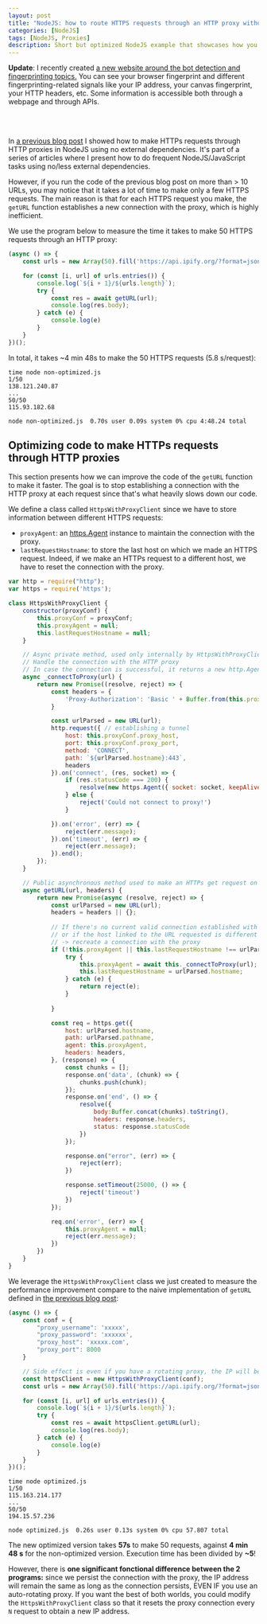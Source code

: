 ```yaml
---
layout: post
title: "NodeJS: how to route HTTPS requests through an HTTP proxy without any external dependencies (optimized version)"
categories: [NodeJS]
tags: [NodeJS, Proxies]
description: Short but optimized NodeJS example that showcases how you can make HTTPS requests routed through HTTP proxies without using any external dependencies.
---
```

**Update**: I recently created <a href="https://deviceandbrowserinfo.com/info_device">a new website around the bot detection and fingerprinting topics.</a> You can see your browser fingerprint and different fingerprinting-related signals like your IP address, your canvas fingerprint, your HTTP headers, etc. Some information is accessible both through a webpage and through APIs.

<br>
<br>


In <a href="{% post_url 2022-02-19-nodejs-https-proxy-no-dependencies %}">a previous blog post</a> I showed how to make HTTPs requests through HTTP proxies in NodeJS using no external dependencies.
It's part of a series of articles where I present how to do frequent NodeJS/JavaScript tasks using no/less external dependencies.

However, if you run the code of the previous blog post on more than > 10 URLs, you may notice that it takes a lot of time to make only a few HTTPS requests.
The main reason is that for each HTTPS request you make, the `getURL` function establishes a new connection with the proxy, which is highly inefficient.

We use the program below to measure the time it takes to make 50 HTTPS requests through an HTTP proxy:

```javascript
(async () => {
    const urls = new Array(50).fill('https://api.ipify.org/?format=json');

    for (const [i, url] of urls.entries()) {
        console.log(`${i + 1}/${urls.length}`);
        try {
            const res = await getURL(url);
            console.log(res.body);
        } catch (e) {
            console.log(e)
        }
    }
})();
```

In total, it takes ~4 min 48s to make the 50 HTTPS requests (5.8 s/request):
```shell
time node non-optimized.js
1/50
138.121.240.87
...
50/50
115.93.182.68

node non-optimized.js  0.70s user 0.09s system 0% cpu 4:48.24 total
```

## Optimizing code to make HTTPs requests through HTTP proxies

This section presents how we can improve the code of the `getURL` function to make it faster.
The goal is to stop establishing a connection with the HTTP proxy at each request since that's what heavily slows down our code.

We define a class called `HttpsWithProxyClient` since we have to store information between different HTTPS requests:
- `proxyAgent`: an <a href="https://nodejs.org/api/https.html#class-httpsagent">https.Agent</a> instance to maintain the connection with the proxy.
- `lastRequestHostname`: to store the last host on which we made an HTTPS request. Indeed, if we make an HTTPs request to a different host, we have to reset the connection with the proxy.

```javascript
var http = require("http");
var https = require('https');

class HttpsWithProxyClient {
    constructor(proxyConf) {
        this.proxyConf = proxyConf;
        this.proxyAgent = null;
        this.lastRequestHostname = null;
    }

    // Async private method, used only internally by HttpsWithProxyClient
    // Handle the connection with the HTTP proxy
    // In case the connection is successful, it returns a new http.Agent with keepAlive activated
    async _connectToProxy(url) {
        return new Promise((resolve, reject) => {
            const headers = {
                'Proxy-Authorization': 'Basic ' + Buffer.from(this.proxyConf.proxy_username + ':' + this.proxyConf.proxy_password).toString('base64')
            }

            const urlParsed = new URL(url);
            http.request({ // establishing a tunnel
                host: this.proxyConf.proxy_host,
                port: this.proxyConf.proxy_port,
                method: 'CONNECT',
                path: `${urlParsed.hostname}:443`,
                headers
            }).on('connect', (res, socket) => {
                if (res.statusCode === 200) {
                    resolve(new https.Agent({ socket: socket, keepAlive: true }));
                } else {
                    reject('Could not connect to proxy!')
                }

            }).on('error', (err) => {
                reject(err.message);
            }).on('timeout', (err) => {
                reject(err.message);
            }).end();
        });
    }

    // Public asynchronous method used to make an HTTPs get request on a given URL through an HTTP proxy
    async getURL(url, headers) {
        return new Promise(async (resolve, reject) => {
            const urlParsed = new URL(url);
            headers = headers || {};
            
            // If there's no current valid connection established with the proxy
            // or if the host linked to the URL requested is different from the previous request
            // -> recreate a connection with the proxy
            if (!this.proxyAgent || this.lastRequestHostname !== urlParsed.hostname) {
                try {
                    this.proxyAgent = await this._connectToProxy(url);
                    this.lastRequestHostname = urlParsed.hostname;
                } catch (e) {
                    return reject(e);
                }
                
            }

            const req = https.get({
                host: urlParsed.hostname,
                path: urlParsed.pathname,
                agent: this.proxyAgent,
                headers: headers,
            }, (response) => {
                const chunks = [];
                response.on('data', (chunk) => {
                    chunks.push(chunk);
                });
                response.on('end', () => {
                    resolve({
                        body:Buffer.concat(chunks).toString(),
                        headers: response.headers,
                        status: response.statusCode
                    })
                });

                response.on("error", (err) => {
                    reject(err);
                })

                response.setTimeout(25000, () => {
                    reject('timeout')
                })
            });

            req.on('error', (err) => {
                this.proxyAgent = null;
                reject(err.message);
            })
        })
    }
}
```

We leverage the `HttpsWithProxyClient` class we just created to measure the performance improvement compare to the naive implementation of `getURL` defined in <a href="{% post_url 2022-02-19-nodejs-https-proxy-no-dependencies %}">the previous blog post</a>:

```javascript
(async () => {
    const conf = {
        "proxy_username": 'xxxxx',
        "proxy_password": 'xxxxxx',
        "proxy_host": 'xxxxx.com',
        "proxy_port": 8000
    }

    // Side effect is even if you have a rotating proxy, the IP will be stable
    const httpsClient = new HttpsWithProxyClient(conf);
    const urls = new Array(50).fill('https://api.ipify.org/?format=json');

    for (const [i, url] of urls.entries()) {
        console.log(`${i + 1}/${urls.length}`);
        try {
            const res = await httpsClient.getURL(url);
            console.log(res.body);
        } catch (e) {
            console.log(e)
        }
    }
})();
```

```shell
time node optimized.js 
1/50
115.163.214.177
...
50/50
194.15.57.236

node optimized.js  0.26s user 0.13s system 0% cpu 57.807 total
```

The new optimized version takes **57s** to make 50 requests, against **4 min 48 s** for the non-optimized version.
Execution time has been divided by **~5**!

However, there is **one significant fonctional difference between the 2 programs:** since we persist the connection with the proxy, the IP address will remain the same as long as the connection persists, EVEN IF you use an auto-rotating proxy.
If you want the best of both worlds, you could modify the `HttpsWithProxyClient` class so that it resets the proxy connection every `N` request to obtain a new IP address.
